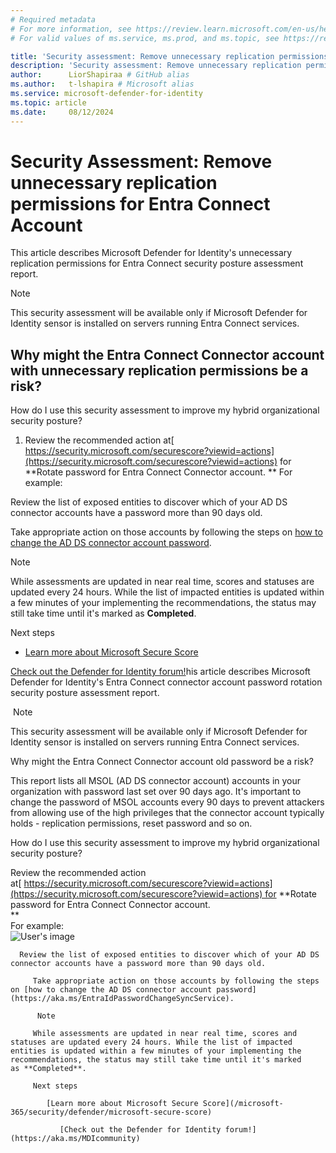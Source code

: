 ```yaml
---
# Required metadata
# For more information, see https://review.learn.microsoft.com/en-us/help/platform/learn-editor-add-metadata?branch=main
# For valid values of ms.service, ms.prod, and ms.topic, see https://review.learn.microsoft.com/en-us/help/platform/metadata-taxonomies?branch=main

title: 'Security assessment: Remove unnecessary replication permissions for Entra Connect Account '
description: 'Security assessment: Remove unnecessary replication permissions for Entra Connect Account '
author:      LiorShapiraa # GitHub alias
ms.author:   t-lshapira # Microsoft alias
ms.service: microsoft-defender-for-identity
ms.topic: article
ms.date:     08/12/2024
---
```


# Security Assessment: Remove unnecessary replication permissions for Entra Connect Account

This article describes Microsoft Defender for Identity's unnecessary replication permissions for Entra Connect security posture assessment report.

> [!NOTE]
> This security assessment will be available only if Microsoft Defender for Identity sensor is installed on servers running Entra Connect services.
## Why might the Entra Connect Connector account with unnecessary replication permissions be a risk?

How do I use this security assessment to improve my hybrid organizational security posture?

1. Review the recommended action at[ https://security.microsoft.com/securescore?viewid=actions](https://security.microsoft.com/securescore?viewid=actions) for **Rotate password for Entra Connect Connector account. ** For example: 

Review the list of exposed entities to discover which of your AD DS connector accounts have a password more than 90 days old.

Take appropriate action on those accounts by following the steps on [how to change the AD DS connector account password](https://aka.ms/EntraIdPasswordChangeSyncService).

Note

While assessments are updated in near real time, scores and statuses are updated every 24 hours. While the list of impacted entities is updated within a few minutes of your implementing the recommendations, the status may still take time until it's marked as **Completed**.

Next steps

- [Learn more about Microsoft Secure Score](/microsoft-365/security/defender/microsoft-secure-score)

[Check out the Defender for Identity forum!](https://aka.ms/MDIcommunity)his article describes Microsoft Defender for Identity's Entra Connect connector account password rotation security posture assessment report.

 Note

This security assessment will be available only if Microsoft Defender for Identity sensor is installed on servers running Entra Connect services.

Why might the Entra Connect Connector account old password be a risk?

This report lists all MSOL (AD DS connector account) accounts in your organization with password last set over 90 days ago. It's important to change the password of MSOL accounts every 90 days to prevent attackers from allowing use of the high privileges that the connector account typically holds - replication permissions, reset password and so on.

How do I use this security assessment to improve my hybrid organizational security posture?

   Review the recommended action at[ https://security.microsoft.com/securescore?viewid=actions](https://security.microsoft.com/securescore?viewid=actions) for **Rotate password for Entra Connect Connector account.  
   **  
   For example:  
   ![User's image](https://review.learn.microsoft.com/en-us/defender-for-identity/media/rotate-password-entra-connect/image1.png)
   
      Review the list of exposed entities to discover which of your AD DS connector accounts have a password more than 90 days old.
      
         Take appropriate action on those accounts by following the steps on [how to change the AD DS connector account password](https://aka.ms/EntraIdPasswordChangeSyncService).
         
          Note
         
         While assessments are updated in near real time, scores and statuses are updated every 24 hours. While the list of impacted entities is updated within a few minutes of your implementing the recommendations, the status may still take time until it's marked as **Completed**.
         
         Next steps
         
            [Learn more about Microsoft Secure Score](/microsoft-365/security/defender/microsoft-secure-score)
            
               [Check out the Defender for Identity forum!](https://aka.ms/MDIcommunity)
               
